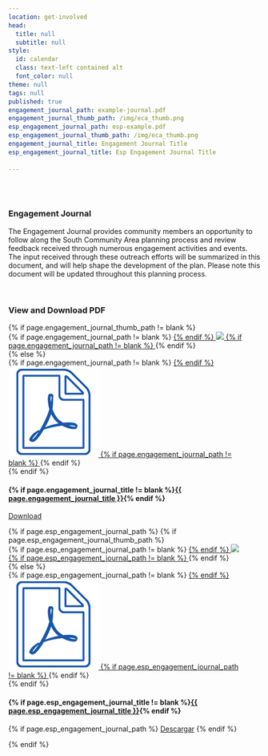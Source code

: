 ```yaml
---
location: get-involved
head:
  title: null
  subtitle: null
style:
  id: calendar
  class: text-left contained alt
  font_color: null
theme: null
tags: null
published: true
engagement_journal_path: example-journal.pdf
engagement_journal_thumb_path: /img/eca_thumb.png
esp_engagement_journal_path: esp-example.pdf
esp_engagement_journal_thumb_path: /img/eca_thumb.png
engagement_journal_title: Engagement Journal Title
esp_engagement_journal_title: Esp Engagement Journal Title

---
```

<div class="row"><br><br>
  <div class="col-12">
    <h3 class="text-orange">Engagement Journal</h3>
    <p>The Engagement Journal provides community members an opportunity to follow along the South Community Area planning process and review feedback received through numerous engagement activities and events. The input received through these outreach efforts will be summarized in this document, and will help shape the development of the plan. Please note this document will be updated throughout this planning process.</p>
    <br />

  <div class="engagement-journal-downloads">
    <h3>View and Download PDF</h3>
  </div>
  <div id="documents" class="row mt-1">
    <div class="col-sm-6 mt-4">
      {% if page.engagement_journal_thumb_path != blank %}
      <div class="doc-image" style="padding-right: 30px;">
        {% if page.engagement_journal_path != blank %}
        <a href="{{ page.engagement_journal_path }}" target="_blank">
        {% endif %}
        <img style="max-height:300px;" src="{{ page.engagement_journal_thumb_path }}"/>
        {% if page.engagement_journal_path != blank %}
        </a>
        {% endif %}
      </div>
      {% else %}
      <div class="doc-icons" style="padding-right: 30px;">
        {% if page.engagement_journal_path != blank %}
        <a href="{{ page.engagement_journal_path }}" target="_blank">
        {% endif %}
        <img src="/img/icons/doc-icon.png"/>
        {% if page.engagement_journal_path != blank %}
        </a>
        {% endif %}
      </div>
      {% endif %}
      <div>
      <h4>
      <strong>
        {% if page.engagement_journal_title != blank %}<a href="{{page.engagement_journal_path}}" target="_blank">{{ page.engagement_journal_title }}</a>{% endif %}
      </strong>
      </h4>
        <p class="small">
            <a href="{{ page.engagement_journal_path }}" target="_blank" >
              <i class="fa fa-download"></i>Download</a>
        </p>
        </div>
    </div>
    <div class="col-sm-6 mt-4">
      {% if page.esp_engagement_journal_path %}
        {% if page.esp_engagement_journal_thumb_path %}
        <div class="doc-image" style="padding-right: 30px;">
          {% if page.esp_engagement_journal_path != blank %}
          <a href="{{ page.esp_engagement_journal_path }}" target="_blank">
          {% endif %}
          <img style="max-height:300px;" src="{{ page.esp_engagement_journal_thumb_path }}"/>
          {% if page.esp_engagement_journal_path != blank %}
          </a>
          {% endif %}
        </div>
        {% else %}
        <div class="doc-icons" style="padding-right: 30px;">
          {% if page.esp_engagement_journal_path != blank %}
          <a href="{{ page.esp_engagement_journal_path }}" target="_blank">
          {% endif %}
          <img src="/img/icons/doc-icon.png"/>
          {% if page.esp_engagement_journal_path != blank %}
          </a>
          {% endif %}
        </div>
        {% endif %}
        <div>
          <h4>
            <strong>
              {% if page.esp_engagement_journal_title != blank %}<a href="{{page.esp_engagement_journal_path}}" target="_blank">{{ page.esp_engagement_journal_title }}</a>{% endif %}
            </strong>
          </h4>
          <p class="small">
            {% if page.esp_engagement_journal_path %}
              <a href="{{ page.esp_engagement_journal_path }}" target="_blank" >
                <i class="fa fa-download"></i>Descargar</a>
            {% endif %}
          </p>
        </div>
      {% endif %}
    </div>
  </div>
</div>
